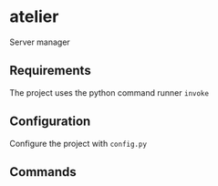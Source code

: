 # atelier
Server manager

## Requirements

The project uses the python command runner `invoke`

## Configuration

Configure the project with `config.py`

## Commands
